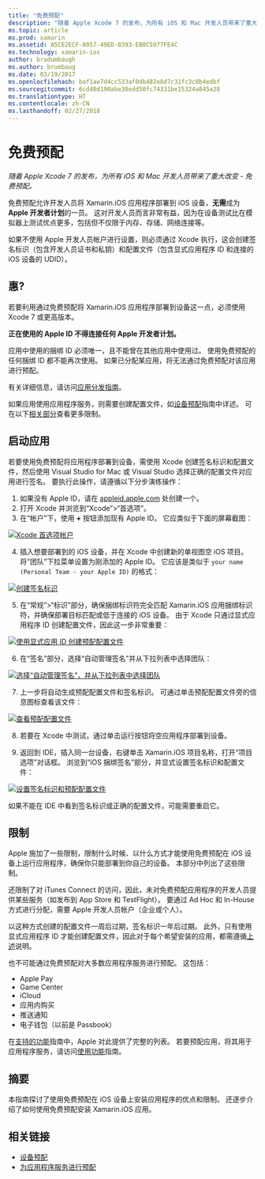 ```yaml
---
title: "免费预配"
description: "随着 Apple Xcode 7 的发布，为所有 iOS 和 Mac 开发人员带来了重大改变 - 免费预配。"
ms.topic: article
ms.prod: xamarin
ms.assetid: A5CE2ECF-8057-49ED-8393-EB0C5977FE4C
ms.technology: xamarin-ios
author: bradumbaugh
ms.author: brumbaug
ms.date: 03/19/2017
ms.openlocfilehash: baf1ae7d4cc533af0db482e8d7c31fc3c8b4edbf
ms.sourcegitcommit: 6cd40d190abe38edd50fc74331be15324a845a28
ms.translationtype: HT
ms.contentlocale: zh-CN
ms.lasthandoff: 02/27/2018
---
```

# <a name="free-provisioning"></a>免费预配

_随着 Apple Xcode 7 的发布，为所有 iOS 和 Mac 开发人员带来了重大改变 - 免费预配。_

免费预配允许开发人员将 Xamarin.iOS 应用程序部署到 iOS 设备，**无需**成为**Apple 开发者计划**的一员。 这对开发人员而言非常有益，因为在设备测试比在模拟器上测试优点更多，包括但不仅限于内存、存储、网络连接等。

如果不使用 Apple 开发人员帐户进行设置，则必须通过 Xcode 执行，这会创建签名标识（包含开发人员证书和私钥）和配置文件（包含显式应用程序 ID 和连接的 iOS 设备的 UDID）。

## <a name="requirements"></a>惠?

若要利用通过免费预配将 Xamarin.iOS 应用程序部署到设备这一点，必须使用 Xcode 7 或更高版本。

**正在使用的 Apple ID 不得连接任何 Apple 开发者计划。**

应用中使用的捆绑 ID 必须唯一，且不能曾在其他应用中使用过。 使用免费预配的任何捆绑 ID 都不能再次使用。 如果已分配某应用，将无法通过免费预配对该应用进行预配。 

有关详细信息，请访问[应用分发指南](~/ios/deploy-test/app-distribution/index.md)。

如果应用使用应用程序服务，则需要创建配置文件，如[设备预配](~/ios/get-started/installation/device-provisioning/index.md#appservices)指南中详述。 可在以下[相关部分](#limitations)查看更多限制。


## <a name="a-namelaunching--launching-your-app"></a><a name="launching" /> 启动应用

若要使用免费预配将应用程序部署到设备，需使用 Xcode 创建签名标识和配置文件，然后使用 Visual Studio for Mac 或 Visual Studio 选择正确的配置文件对应用进行签名。 要执行此操作，请遵循以下分步演练操作：

1. 如果没有 Apple ID，请在 [appleid.apple.com](https://appleid.apple.com/account) 处创建一个。
2. 打开 Xcode 并浏览到“Xcode”>“首选项”。
3. 在“帐户”下，使用 **+** 按钮添加现有 Apple ID。 它应类似于下面的屏幕截图：

  [ ![](free-provisioning-images/launchapp1.png "Xcode 首选项帐户")](free-provisioning-images/launchapp1.png)

4. 插入想要部署到的 iOS 设备，并在 Xcode 中创建新的单视图空 iOS 项目。 将“团队”下拉菜单设置为刚添加的 Apple ID。 它应该是类似于 `your name (Personal Team - your Apple ID)` 的格式：

  [ ![](free-provisioning-images/launchapp2.png "创建签名标识")](free-provisioning-images/launchapp2.png)

5. 在“常规”>“标识”部分，确保捆绑标识符完全匹配 Xamarin.iOS 应用捆绑标识符，并确保部署目标匹配或低于连接的 iOS 设备。 由于 Xcode 只通过显式应用程序 ID 创建配置文件，因此这一步非常重要：

  [![](free-provisioning-images/launchapp5.png "使用显式应用 ID 创建预配配置文件")](free-provisioning-images/launchapp5.png)

6. 在“签名”部分，选择“自动管理签名”并从下拉列表中选择团队：

  [![](free-provisioning-images/launchapp6.png "选择“自动管理签名”，并从下拉列表中选择团队")](free-provisioning-images/launchapp6.png)

7. 上一步将自动生成预配配置文件和签名标识。 可通过单击预配配置文件旁的信息图标查看该文件：

  [![](free-provisioning-images/launchapp7.png "查看预配配置文件")](free-provisioning-images/launchapp7.png)

8. 若要在 Xcode 中测试，通过单击运行按钮将空应用程序部署到设备。

9. 返回到 IDE，插入同一台设备，右键单击 Xamarin.iOS 项目名称，打开“项目选项”对话框。 浏览到“iOS 捆绑签名”部分，并显式设置签名标识和配置文件：

  [![](free-provisioning-images/launchapp8.png "设置签名标识和预配配置文件")](free-provisioning-images/launchapp8.png)

如果不能在 IDE 中看到签名标识或正确的配置文件，可能需要重启它。


## <a name="a-namelimitations-limitations"></a><a name="limitations" />限制

Apple 施加了一些限制，限制什么时候、以什么方式才能使用免费预配在 iOS 设备上运行应用程序，确保你只能部署到你自己的设备。 本部分中列出了这些限制。

还限制了对 iTunes Connect 的访问，因此，未对免费预配应用程序的开发人员提供某些服务（如发布到 App Store 和 TestFlight）。 要通过 Ad Hoc 和 In-House 方式进行分配，需要 Apple 开发人员帐户（企业或个人）。

以这种方式创建的配置文件一周后过期，签名标识一年后过期。 此外，只有使用显式应用程序 ID 才能创建配置文件，因此对于每个希望安装的应用，都需遵循[上述](#launching)说明。

也不可能通过免费预配对大多数应用程序服务进行预配。 这包括：

- Apple Pay
- Game Center
- iCloud
- 应用内购买
- 推送通知
- 电子钱包（以前是 Passbook）

在[支持的功能](https://developer.apple.com/library/prerelease/ios/documentation/IDEs/Conceptual/AppDistributionGuide/SupportedCapabilities/SupportedCapabilities.html#//apple_ref/doc/uid/TP40012582-CH38-SW1)指南中，Apple 对此提供了完整的列表。 若要预配应用，将其用于应用程序服务，请访问[使用功能](~/ios/deploy-test/provisioning/capabilities/index.md)指南。


## <a name="summary"></a>摘要

本指南探讨了使用免费预配在 iOS 设备上安装应用程序的优点和限制。 还逐步介绍了如何使用免费预配安装 Xamarin.iOS 应用。

## <a name="related-links"></a>相关链接

- [设备预配](~/ios/get-started/installation/device-provisioning/index.md)
- [为应用程序服务进行预配](~/ios/get-started/installation/device-provisioning/index.md#appservices)
